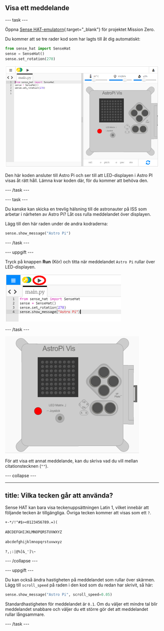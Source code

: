 ## Visa ett meddelande

\--- task \---

Öppna [Sense HAT-emulatorn](https://trinket.io/mission-zero){:target="_blank"} för projektet Mission Zero.

Du kommer att se tre rader kod som har lagts till åt dig automatiskt:

```python
from sense_hat import SenseHat
sense = SenseHat()
sense.set_rotation(270)
```

![sense hat-emulator](images/sense-hat-emulator2.png)

Den här koden ansluter till Astro Pi och ser till att LED-displayen i Astro PI visas åt rätt håll. Lämna kvar koden där, för du kommer att behöva den.

\--- /task \---

\--- task \---

Du kanske kan skicka en trevlig hälsning till de astronauter på ISS som arbetar i närheten av Astro Pi? Låt oss rulla meddelandet över displayen.

Lägg till den här raden under de andra kodraderna:

```python
sense.show_message("Astro Pi")
```

\--- /task \---

\--- uppgift \---

Tryck på knappen **Run** (Kör) och titta när meddelandet `Astro Pi` rullar över LED-displayen.

![visa meddelandekod klicka på kör](images/show-message-code-annotated.PNG)

\--- /task \---

![Rullande meddelande](images/scroll-message.gif)

För att visa ett annat meddelande, kan du skriva vad du vill mellan citationstecknen (`""`).

\--- collapse \---

* * *

## title: Vilka tecken går att använda?

Sense HAT kan bara visa teckenuppsättningen Latin 1, vilket innebär att följande tecken är tillgängliga. Övriga tecken kommer att visas som ett `?`.

    +-*/!"#$><0123456789.=)(
    
    ABCDEFGHIJKLMNOPQRSTUVWXYZ
    
    abcdefghijklmnopqrstuvwxyz
    
    ?,;:|@%[&_']\~
    

\--- /collapse \---

\--- uppgift \---

Du kan också ändra hastigheten på meddelandet som rullar över skärmen. Lägg till `scroll_speed` på raden i den kod som du redan har skrivit, så här:

```python
sense.show_message("Astro Pi", scroll_speed=0.05)
```

Standardhastigheten för meddelandet är `0.1`. Om du väljer ett mindre tal blir meddelandet snabbare och väljer du ett större gör det att meddelandet rullar långsammare.

\--- /task \---